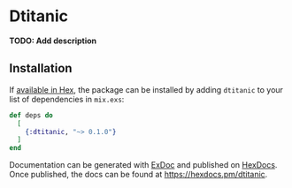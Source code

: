 # Dtitanic

**TODO: Add description**

## Installation

If [available in Hex](https://hex.pm/docs/publish), the package can be installed
by adding `dtitanic` to your list of dependencies in `mix.exs`:

```elixir
def deps do
  [
    {:dtitanic, "~> 0.1.0"}
  ]
end
```

Documentation can be generated with [ExDoc](https://github.com/elixir-lang/ex_doc)
and published on [HexDocs](https://hexdocs.pm). Once published, the docs can
be found at <https://hexdocs.pm/dtitanic>.


